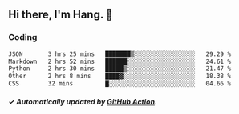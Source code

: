 ## Hi there, I'm Hang. 👋

### Coding

<!--START_SECTION:waka-->

```txt
JSON       3 hrs 25 mins   ███████▒░░░░░░░░░░░░░░░░░   29.29 %
Markdown   2 hrs 52 mins   ██████░░░░░░░░░░░░░░░░░░░   24.61 %
Python     2 hrs 30 mins   █████▒░░░░░░░░░░░░░░░░░░░   21.47 %
Other      2 hrs 8 mins    ████▓░░░░░░░░░░░░░░░░░░░░   18.38 %
CSS        32 mins         █░░░░░░░░░░░░░░░░░░░░░░░░   04.66 %
```

<!--END_SECTION:waka-->

##### ✓ Automatically updated by [GitHub Action](https://github.com/huhuhang/huhuhang/actions).
